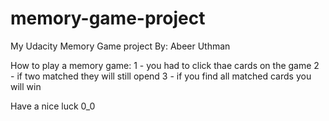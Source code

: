 # memory-game-project
My Udacity Memory Game project
By: Abeer Uthman

How to play a memory game:
1 - you had to click thae cards on the game
2 - if two matched they will still opend
3 - if you find all matched cards you will win

Have a nice luck 0_0
